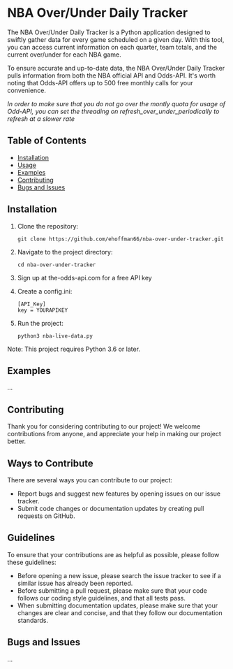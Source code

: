 # NBA Over/Under Daily Tracker

The NBA Over/Under Daily Tracker is a Python application designed to swiftly gather data for every game scheduled on a given day. With this tool, you can access current information on each quarter, team totals, and the current over/under for each NBA game.

To ensure accurate and up-to-date data, the NBA Over/Under Daily Tracker pulls information from both the NBA official API and Odds-API. It's worth noting that Odds-API offers up to 500 free monthly calls for your convenience.

*In order to make sure that you do not go over the montly quota for usage of Odd-API, you can set the threading on refresh_over_under_periodically to refresh at a slower rate*

## Table of Contents

- [Installation](#installation)
- [Usage](#usage)
- [Examples](#examples)
- [Contributing](#contributing)
- [Bugs and Issues](#bugs-and-issues)

## Installation

1. Clone the repository:

    ```
    git clone https://github.com/ehoffman66/nba-over-under-tracker.git
    ```

2. Navigate to the project directory:

    ```
    cd nba-over-under-tracker
    ```

3. Sign up at the-odds-api.com for a free API key 


4. Create a config.ini:

    ```
    [API_Key]
    key = YOURAPIKEY
    ```

5. Run the project:

    ```
    python3 nba-live-data.py
    ```
    
Note: This project requires Python 3.6 or later.

## Examples

...

## Contributing

Thank you for considering contributing to our project! We welcome contributions from anyone, and appreciate your help in making our project better.

## Ways to Contribute

There are several ways you can contribute to our project:

- Report bugs and suggest new features by opening issues on our issue tracker.
- Submit code changes or documentation updates by creating pull requests on GitHub.

## Guidelines

To ensure that your contributions are as helpful as possible, please follow these guidelines:

- Before opening a new issue, please search the issue tracker to see if a similar issue has already been reported.
- Before submitting a pull request, please make sure that your code follows our coding style guidelines, and that all tests pass.
- When submitting documentation updates, please make sure that your changes are clear and concise, and that they follow our documentation standards.


## Bugs and Issues

...
